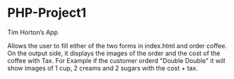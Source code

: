 # PHP-Project1

Tim Horton’s App

Allows the user to fill either of the two forms in index.html and order coffee. On the output side, it displays the images of the order and the cost of the coffee with Tax. For Example if the customer orderd "Double Double" it will show images of 1 cup, 2 creams and 2 sugars with the cost + tax.
